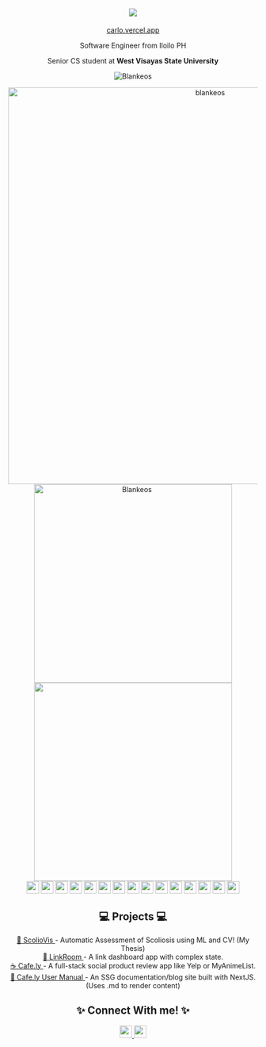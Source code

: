 <h1 align="center">
  <a href="https://git.io/typing-svg">
    <img src="https://readme-typing-svg.herokuapp.com/?lines=Hello,+There!+👋;I'm+Carlo+Taleon;Nice+to+meet+you!&center=true&size=30">
  </a>
</h1>
<p align="center"><a href="https://carlo.vercel.app/">carlo.vercel.app</a></p>
<p align="center">Software Engineer from Iloilo PH</p>
<p align="center">Senior CS student at <b>West Visayas State University</b></p>

<p align="center"> <img src="https://komarev.com/ghpvc/?username=blankeos&label=Profile%20Views&color=60d9fb&style=flat-square" alt="Blankeos" /> </p>

<div align="center">
  <a href="https://github.com/ryo-ma/github-profile-trophy"><img width="800" src="https://github-profile-trophy.vercel.app/?username=blankeos&theme=juicyfresh&margin-w=15&margin-h=15&column=7" alt="blankeos" /></a>
</div>
<div align="center">
  <a href="https://github.com/anuraghazra/github-readme-stats">
    <img width="400" src="https://github-readme-stats.vercel.app/api?username=blankeos&theme=react&count_private=true&include_all_commits=true" alt="Blankeos" />
  </a>
  <a href="https://github.com/DenverCoder1/github-readme-streak-stats">
    <img width="400" src="https://github-readme-streak-stats.herokuapp.com/?user=blankeos&theme=react" />
  </a>
</div>
<div align="center">
<!--   <a href="https://github.com/anuraghazra/convoychat">
    <img width="380" src="https://github-readme-stats.vercel.app/api/top-langs/?username=blankeos&theme=react&layout=compact&langs_count=15" />
  </a> -->
  <span><img src="https://img.shields.io/badge/html5-E34F26.svg?style=for-the-badge&logo=HTML5&logoColor=white" height="25px" /></span>
  <span><img src="https://img.shields.io/badge/css3-1572B6.svg?style=for-the-badge&logo=css3&logoColor=white" height="25px" /></span>
  <span><img src="https://img.shields.io/badge/javascript-F7DF1E.svg?style=for-the-badge&logo=javascript&logoColor=black" height="25px" /></span>
  <span><img src="https://img.shields.io/badge/typescript-3178C6.svg?style=for-the-badge&logo=typescript&logoColor=white" height="25px" /></span>
  <span><img src="https://img.shields.io/badge/react-1f323a.svg?style=for-the-badge&logo=react&logoColor=61DAFB" height="25px" /></span>
  <span><img src="https://img.shields.io/badge/nextjs-000000.svg?style=for-the-badge&logo=next.js&logoColor=white" height="25px" /></span>
  <span><img src="https://img.shields.io/badge/Redux-1e1f1f.svg?style=for-the-badge&logo=redux&logoColor=764ABC" height="25px" /></span>
  <span><img src="https://img.shields.io/badge/TailwindCSS-white.svg?style=for-the-badge&logo=tailwindcss&logoColor=38B2AC" height="25px" /></span>
  <span><img src="https://img.shields.io/badge/Node.JS-303030.svg?style=for-the-badge&logo=node.js&logoColor=3c873a" height="25px" /></span>
  <span><img src="https://img.shields.io/badge/Express.JS-000000.svg?style=for-the-badge&logo=express&logoColor=white" height="25px" /></span>
  <span><img src="https://img.shields.io/badge/Firebase-049ae5.svg?style=for-the-badge&logo=firebase&logoColor=fecc30" height="25px" /></span>
  <span><img src="https://img.shields.io/badge/MongoDB-white.svg?style=for-the-badge&logo=mongodb&logoColor=47A248" height="25px" /></span>
  <span><img src="https://img.shields.io/badge/Unity-000000.svg?style=for-the-badge&logo=unity&logoColor=white" height="25px" /></span>
  <span><img src="https://img.shields.io/badge/Csharp-803184.svg?style=for-the-badge&logo=csharp&logoColor=white" height="25px" /></span>
  <span><img src="https://img.shields.io/badge/python-ffd43b.svg?style=for-the-badge&logo=python&logoColor=306998" height="25px" /></span>
</div>

<div align="center">
  <h2 align="center">💻 Projects 💻</h2>
  <a target="_blank" href="">
    🦴 ScolioVis
  </a><span>- Automatic Assessment of Scoliosis using ML and CV! (My Thesis)</span><br />
  <a target="_blank" href="https://linkroom.live">
    📘 LinkRoom
  </a><span>- A link dashboard app with complex state.</span><br />
  <a target="_blank" href="https://github.com/Blankeos/cit214-productreviewapp/">
    ☕ Cafe.ly
  </a><span>- A full-stack social product review app like Yelp or MyAnimeList.</span><br />
  <a target="_blank" href="https://github.com/seajayrubynose/cafely-manual/">
    📔 Cafe.ly User Manual
  </a><span>- An SSG documentation/blog site built with NextJS. (Uses .md to render content)</span><br>
</div>

<div align="center">
  <h2 align="center">✨ Connect With me! ✨</h2>
  <a target="_blank" href="https://instagram.com/taleoncarlo/">
      <img src="https://img.shields.io/badge/taleoncarlo-E4405F.svg?style=for-the-badge&logo=Instagram&logoColor=white" height="25" />
   </a>
  <a target="_blank" href="https://www.linkedin.com/in/carlotaleon/">
    <img src="https://img.shields.io/badge/Carlo_Taleon-0A66C2.svg?style=for-the-badge&logo=linkedin&logoColor=white" height="25" />
  </a>
  <br>

</div>

